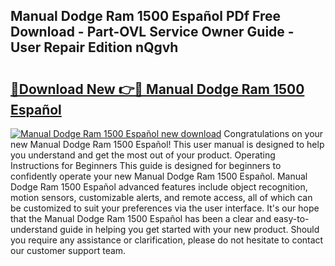 ## Manual Dodge Ram 1500 Español PDf Free Download - Part-OVL Service Owner Guide - User Repair Edition nQgvh

# <h2><a href="http://bc28800.oget.top/?id=Manual+Dodge+Ram+1500+Espa%c3%b1ol">🔗Download New 👉🔴 Manual Dodge Ram 1500 Español</a></h2>

[![Manual Dodge Ram 1500 Español new download](https://i.imgur.com/5g1atiW.png)](http://bc28800.oget.top/?id=Manual+Dodge+Ram+1500+Espa%c3%b1ol)
Congratulations on your new Manual Dodge Ram 1500 Español! This user manual is designed to help you understand and get the most out of your product. Operating Instructions for Beginners This guide is designed for beginners to confidently operate your new Manual Dodge Ram 1500 Español. Manual Dodge Ram 1500 Español advanced features include object recognition, motion sensors, customizable alerts, and remote access, all of which can be customized to suit your preferences via the user interface. It's our hope that the Manual Dodge Ram 1500 Español has been a clear and easy-to-understand guide in helping you get started with your new product. Should you require any assistance or clarification, please do not hesitate to contact our customer support team.
